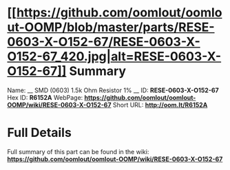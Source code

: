 
[[https://github.com/oomlout/oomlout-OOMP/blob/master/parts/RESE-0603-X-O152-67/RESE-0603-X-O152-67_420.jpg|alt=RESE-0603-X-O152-67]] 
Summary
=================

Name: __ SMD (0603) 1.5k Ohm Resistor 1% __
ID: __RESE-0603-X-O152-67__
Hex ID: __R6152A__
WebPage: __https://github.com/oomlout/oomlout-OOMP/wiki/RESE-0603-X-O152-67__
Short URL: __http://oom.lt/R6152A__

Full Details
==========================
Full summary of this part can be found in the wiki:   
__https://github.com/oomlout/oomlout-OOMP/wiki/RESE-0603-X-O152-67__   

